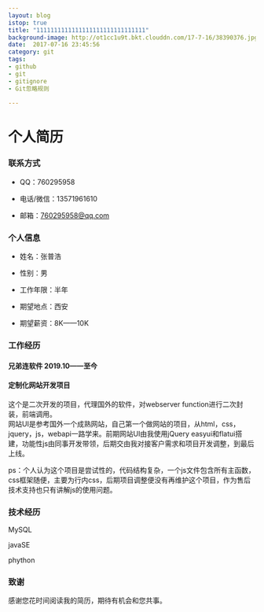 ```yaml
---
layout: blog
istop: true
title: "1111111111111111111111111111111"
background-image: http://ot1cc1u9t.bkt.clouddn.com/17-7-16/38390376.jpg
date:  2017-07-16 23:45:56
category: git
tags:
- github
- git
- gitignore
- Git忽略规则

---
```


# 个人简历

### 联系方式

- QQ：760295958

- 电话/微信：13571961610
- 邮箱：760295958@qq.com

### 个人信息

- 姓名：张普浩

- 性别：男

- 工作年限：半年

- 期望地点：西安

- 期望薪资：8K——10K

### 工作经历

#### 兄弟连软件		2019.10——至今

#### 定制化网站开发项目

这个是二次开发的项目，代理国外的软件，对webserver function进行二次封装，前端调用。										
网站UI是参考国外一个成熟网站，自己第一个做网站的项目，从html，css，jquery，js，webapi一路学来。前期网站UI由我使用jQuery easyui和flatui搭建，功能性js由同事开发带领，后期交由我对接客户需求和项目开发调整，到最后上线。

ps：个人认为这个项目是尝试性的，代码结构复杂，一个js文件包含所有主函数，css框架随便，主要为行内css，后期项目调整便没有再维护这个项目，作为售后技术支持也只有讲解js的使用问题。

### 技术经历

MySQL

javaSE

phython

### 致谢

感谢您花时间阅读我的简历，期待有机会和您共事。


